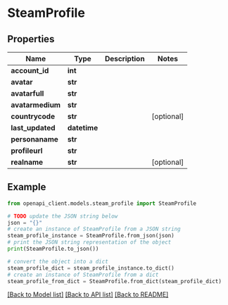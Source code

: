 # SteamProfile


## Properties

Name | Type | Description | Notes
------------ | ------------- | ------------- | -------------
**account_id** | **int** |  | 
**avatar** | **str** |  | 
**avatarfull** | **str** |  | 
**avatarmedium** | **str** |  | 
**countrycode** | **str** |  | [optional] 
**last_updated** | **datetime** |  | 
**personaname** | **str** |  | 
**profileurl** | **str** |  | 
**realname** | **str** |  | [optional] 

## Example

```python
from openapi_client.models.steam_profile import SteamProfile

# TODO update the JSON string below
json = "{}"
# create an instance of SteamProfile from a JSON string
steam_profile_instance = SteamProfile.from_json(json)
# print the JSON string representation of the object
print(SteamProfile.to_json())

# convert the object into a dict
steam_profile_dict = steam_profile_instance.to_dict()
# create an instance of SteamProfile from a dict
steam_profile_from_dict = SteamProfile.from_dict(steam_profile_dict)
```
[[Back to Model list]](../README.md#documentation-for-models) [[Back to API list]](../README.md#documentation-for-api-endpoints) [[Back to README]](../README.md)


